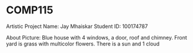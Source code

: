 # COMP115
Artistic Project
Name: Jay Mhaiskar
Student ID: 100174787

About Picture: Blue house with 4 windows, a door, roof and chimney. 
                Front yard is grass with multicolor flowers.
                There is a sun and 1 cloud
